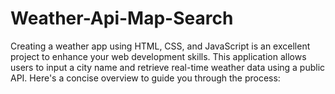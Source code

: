 # Weather-Api-Map-Search
Creating a weather app using HTML, CSS, and JavaScript is an excellent project to enhance your web development skills. This application allows users to input a city name and retrieve real-time weather data using a public API. Here's a concise overview to guide you through the process:
